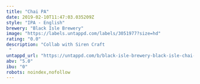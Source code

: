 ```yaml
---
title: "Chai PA"
date: 2019-02-10T11:47:03.035209Z
style: "IPA - English"
brewery: "Black Isle Brewery"
image: "https://labels.untappd.com/labels/3051977?size=hd"
rating: "0.0"
description: "Collab with Siren Craft "
untappd_url: "https://untappd.com/b/black-isle-brewery-black-isle-chai-pa/3051977"
abv: "5.0"
ibu: "0"
robots: noindex,nofollow
---
```

